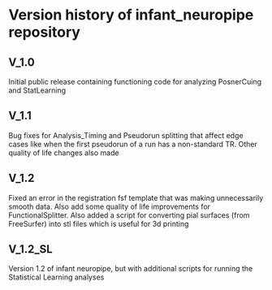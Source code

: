 # Version history of infant_neuropipe repository

## V_1.0
Initial public release containing functioning code for analyzing PosnerCuing and StatLearning

## V_1.1
Bug fixes for Analysis_Timing and Pseudorun splitting that affect edge cases like when the first pseudorun of a run has a non-standard TR. Other quality of life changes also made

## V_1.2
Fixed an error in the registration fsf template that was making unnecessarily smooth data. Also add some quality of life improvements for FunctionalSplitter. Also added a script for converting pial surfaces (from FreeSurfer) into stl files which is useful for 3d printing

## V_1.2_SL
Version 1.2 of infant neuropipe, but with additional scripts for running the Statistical Learning analyses
